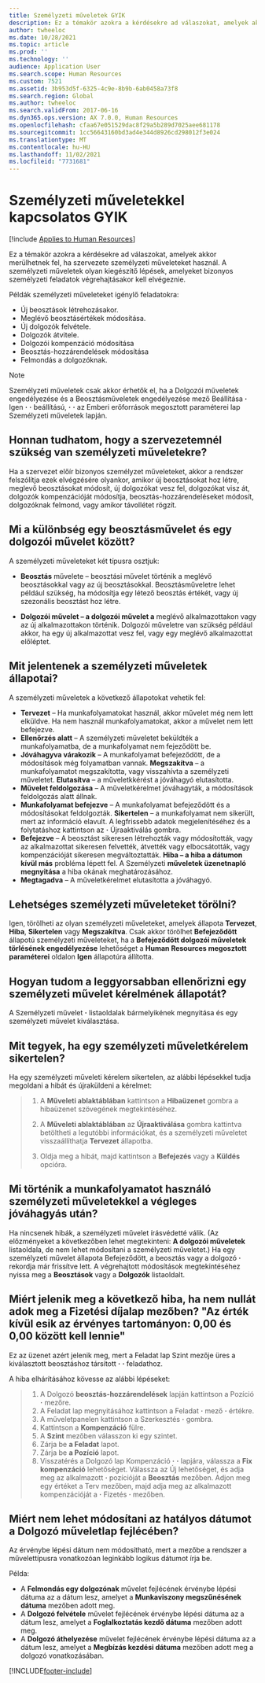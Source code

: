 ```yaml
---
title: Személyzeti műveletek GYIK
description: Ez a témakör azokra a kérdésekre ad válaszokat, amelyek akkor merülhetnek fel, ha szervezete személyzeti műveleteket használ.
author: twheeloc
ms.date: 10/28/2021
ms.topic: article
ms.prod: ''
ms.technology: ''
audience: Application User
ms.search.scope: Human Resources
ms.custom: 7521
ms.assetid: 3b953d5f-6325-4c9e-8b9b-6ab0458a73f8
ms.search.region: Global
ms.author: twheeloc
ms.search.validFrom: 2017-06-16
ms.dyn365.ops.version: AX 7.0.0, Human Resources
ms.openlocfilehash: cfaa67e051529dac8f29a5b289d7025aee681178
ms.sourcegitcommit: 1cc56643160bd3ad4e344d8926cd298012f3e024
ms.translationtype: MT
ms.contentlocale: hu-HU
ms.lasthandoff: 11/02/2021
ms.locfileid: "7731681"
---
```

# <a name="personnel-actions-faq"></a>Személyzeti műveletekkel kapcsolatos GYIK

[!include [Applies to Human Resources](../includes/applies-to-hr.md)]

Ez a témakör azokra a kérdésekre ad válaszokat, amelyek akkor merülhetnek fel, ha szervezete személyzeti műveleteket használ. A személyzeti műveletek olyan kiegészítő lépések, amelyeket bizonyos személyzeti feladatok végrehajtásakor kell elvégeznie. 

Példák személyzeti műveleteket igénylő feladatokra:
 - Új beosztások létrehozásakor. 
 - Meglévő beosztásértékek módosítása. 
 - Új dolgozók felvétele. 
 - Dolgozók átvitele. 
 - Dolgozói kompenzáció módosítása 
 - Beosztás-hozzárendelések módosítása 
 - Felmondás a dolgozóknak.

> [!NOTE]
> Személyzeti műveletek csak akkor érhetők el, ha a Dolgozói műveletek engedélyezése és a Beosztásműveletek engedélyezése mező Beállítása **·** Igen **·** **·** beállítású, **·** **·** az Emberi erőforrások megosztott paraméterei lap Személyzeti műveletek lapján. 

## <a name="how-can-i-tell-if-my-organization-requires-personnel-actions"></a>Honnan tudhatom, hogy a szervezetemnél szükség van személyzeti műveletekre?
Ha a szervezet előír bizonyos személyzet műveleteket, akkor a rendszer felszólítja ezek elvégzésére olyankor, amikor új beosztásokat hoz létre, meglevő beosztásokat módosít, új dolgozókat vesz fel, dolgozókat visz át, dolgozók kompenzációját módosítja, beosztás-hozzárendeléseket módosít, dolgozóknak felmond, vagy amikor távollétet rögzít. 

## <a name="what-is-the-difference-between-a-position-action-and-a-worker-action"></a>Mi a különbség egy beosztásművelet és egy dolgozói művelet között?
A személyzeti műveleteket két típusra osztjuk:

- **Beosztás** művelete – beosztási művelet történik a meglévő beosztásokkal vagy az új beosztásokkal. Beosztásműveletre lehet például szükség, ha módosítja egy létező beosztás értékét, vagy új szezonális beosztást hoz létre. 

- **Dolgozói művelet – a dolgozói művelet a** meglévő alkalmazottakon vagy az új alkalmazottakon történik. Dolgozói műveletre van szükség például akkor, ha egy új alkalmazottat vesz fel, vagy egy meglévő alkalmazottat előléptet. 

## <a name="what-do-the-statuses-of-the-personnel-actions-mean"></a>Mit jelentenek a személyzeti műveletek állapotai?
A személyzeti műveletek a következő állapotokat vehetik fel:

- **Tervezet** – Ha munkafolyamatokat használ, akkor művelet még nem lett elküldve. Ha nem használ munkafolyamatokat, akkor a művelet nem lett befejezve.
- **Ellenőrzés alatt** – A személyzeti műveletet beküldték a munkafolyamatba, de a munkafolyamat nem fejeződött be.
- **Jóváhagyva várakozik** – A munkafolyamat befejeződött, de a módosítások még folyamatban vannak. **Megszakítva** – a munkafolyamatot megszakította, vagy visszahívta a személyzeti műveletet. **Elutasítva** – a műveletkkérést a jóváhagyó elutasította.
- **Művelet feldolgozása** – A műveletkérelmet jóváhagyták, a módosítások feldolgozás alatt állnak.
- **Munkafolyamat befejezve** – A munkafolyamat befejeződött és a módosításokat feldolgozták. **Sikertelen** – a munkafolyamat nem sikerült, mert az információ elavult. A legfrissebb adatok megjelenítéséhez és a folytatáshoz kattintson az **·** Újraaktiválás gombra.
- **Befejezve** – A beosztást sikeresen létrehozták vagy módosították, vagy az alkalmazottat sikeresen felvették, átvették vagy elbocsátották, vagy kompenzációját sikeresen megváltoztatták. **Hiba – a hiba a dátumon kívül más** probléma lépett fel. A Személyzeti **műveletek üzenetnapló megnyitása** a hiba okának meghatározásához.
- **Megtagadva** – A műveletkérelmet elutasította a jóváhagyó.

## <a name="can-i-delete-a-personnel-action"></a>Lehetséges személyzeti műveleteket törölni?
Igen, törölheti az olyan személyzeti műveleteket, amelyek állapota **Tervezet**, **Hiba**, **Sikertelen** vagy **Megszakítva**. Csak akkor törölhet **Befejeződött** állapotú személyzeti műveleteket, ha a **Befejeződött dolgozói műveletek törlésének engedélyezése** lehetőséget a **Human Resources megosztott paraméterei** oldalon **Igen** állapotúra állította.

## <a name="what-is-the-fastest-way-to-check-the-status-of-a-personnel-action-request"></a>Hogyan tudom a leggyorsabban ellenőrizni egy személyzeti művelet kérelmének állapotát?
A Személyzeti művelet **·** listaoldalak bármelyikének megnyitása és egy személyzeti művelet kiválasztása.

## <a name="what-should-i-do-if-a-personnel-action-request-fails"></a>Mit tegyek, ha egy személyzeti műveletkérelem sikertelen?
Ha egy személyzeti műveleti kérelem sikertelen, az alábbi lépésekkel tudja megoldani a hibát és újraküldeni a kérelmet:

> 1. A **Műveleti ablaktáblában** kattintson a **Hibaüzenet** gombra a hibaüzenet szövegének megtekintéséhez.
> 
> 2. A **Műveleti ablaktáblában** az **Újraaktiválása** gombra kattintva betöltheti a legutóbbi információkat, és a személyzeti műveletet visszaállíthatja **Tervezet** állapotba.
> 
> 3. Oldja meg a hibát, majd kattintson a **Befejezés** vagy a **Küldés** opcióra.

## <a name="what-happens-to-a-personnel-action-that-uses-workflow-when-the-final-approval-is-completed"></a>Mi történik a munkafolyamatot használó személyzeti műveletekkel a végleges jóváhagyás után?
Ha nincsenek hibák, a személyzeti művelet írásvédetté válik. (Az előzményeket a következőben lehet megtekinteni: **A dolgozói műveletek** listaoldala, de nem lehet módosítani a személyzeti műveletet.) Ha egy személyzeti művelet állapota Befejeződött, a beosztás vagy a dolgozó **·** rekordja már frissítve lett. A végrehajtott módosítások megtekintéséhez nyissa meg a **Beosztások** vagy a **Dolgozók** listaoldalt.

## <a name="why-do-i-receive-the-following-error-when-i-enter-a-non-zero-value-in-the-pay-rate-field-the-value-is-out-of-its-valid-range--it-much-be-between-000-and-000"></a>Miért jelenik meg a következő hiba, ha nem nullát adok meg a Fizetési díjalap mezőben? "Az érték kívül esik az érvényes tartományon: 0,00 és 0,00 között kell lennie"
Ez az üzenet azért jelenik meg, mert a Feladat lap Szint mezője üres a kiválasztott beosztáshoz társított **·** **·** feladathoz.

A hiba elhárításához kövesse az alábbi lépéseket:

> 1. A Dolgozó **beosztás-hozzárendelések** lapján kattintson a Pozíció **·** mezőre.  
> 2. A Feladat lap megnyitásához kattintson a Feladat **·** mező **·** értékre.
> 3. A műveletpanelen kattintson a Szerkesztés **·** gombra.
> 4. Kattintson a **Kompenzáció** fülre.
> 5. A **Szint** mezőben válasszon ki egy szintet.
> 6. Zárja be **a Feladat** lapot.
> 7. Zárja be **a Pozíció** lapot.
> 8. Visszatérés a Dolgozó lap Kompenzáció **·** **·** lapjára, válassza a **Fix kompenzáció** lehetőséget.  Válassza az Új lehetőséget, és adja meg az alkalmazott **·** pozícióját a **Beosztás** mezőben.  Adjon meg egy értéket a Terv mezőben, majd adja meg az alkalmazott kompenzációját a **·** Fizetés **·** mezőben.

## <a name="why-cant-i-change-the-effective-date-on-the-header-of-the-worker-action-page"></a>Miért nem lehet módosítani az hatályos dátumot a Dolgozó műveletlap fejlécében?
Az érvénybe lépési dátum nem módosítható, mert a mezőbe a rendszer a művelettípusra vonatkozóan leginkább logikus dátumot írja be.

Példa:

- A **Felmondás egy dolgozónak** művelet fejlécének érvénybe lépési dátuma az a dátum lesz, amelyet a **Munkaviszony megszűnésének dátuma** mezőben adott meg.
- A **Dolgozó felvétele** művelet fejlécének érvénybe lépési dátuma az a dátum lesz, amelyet a **Foglalkoztatás kezdő dátuma** mezőben adott meg.
- A **Dolgozó áthelyezése** művelet fejlécének érvénybe lépési dátuma az a dátum lesz, amelyet a **Megbízás kezdési dátuma** mezőben adott meg a dolgozó vonatkozásában.



[!INCLUDE[footer-include](../includes/footer-banner.md)]
